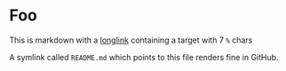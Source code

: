 # Foo
This is markdown with a [longlink](%) containing a target with 7 `%` chars

A symlink called `README.md` which points to this file renders fine in GitHub.
